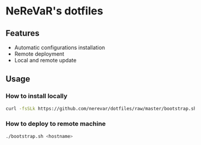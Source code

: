 # NeReVaR's dotfiles

## Features
  * Automatic configurations installation
  * Remote deployment
  * Local and remote update

## Usage
### How to install locally
```bash
curl -fsSLk https://github.com/nerevar/dotfiles/raw/master/bootstrap.sh | bash -s --
```

### How to deploy to remote machine
```bash
./bootstrap.sh <hostname>
```
